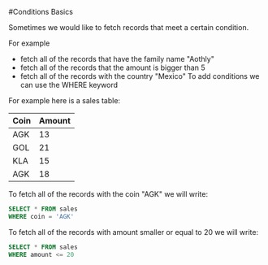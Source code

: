 #Conditions Basics


Sometimes we would like to fetch records that meet a certain condition.

For example

- fetch all of the records that have the family name "Aothly" 
- fetch all of the records that the amount is bigger than 5
- fetch all of the records with the country "Mexico"
To add conditions we can use the WHERE keyword

For example here is a sales table:

| Coin | Amount |
|------|--------|
| AGK  | 13     |
| GOL  | 21     |
| KLA  | 15     |
| AGK  | 18     |

To fetch all of the records with the coin "AGK" we will write:
```sql
SELECT * FROM sales
WHERE coin = 'AGK'
```
To fetch all of the records with amount smaller or equal to 20 we will write:
```sql
SELECT * FROM sales
WHERE amount <= 20
```
